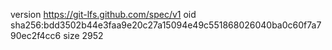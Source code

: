 version https://git-lfs.github.com/spec/v1
oid sha256:bdd3502b44e3faa9e20c27a15094e49c551868026040ba0c60f7a790ec2f4cc6
size 2952
